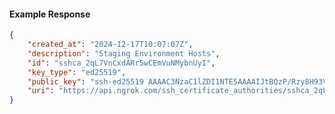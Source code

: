 <!-- Code generated for API Clients. DO NOT EDIT. -->

#### Example Response

```json
{
	"created_at": "2024-12-17T10:07:07Z",
	"description": "Staging Environment Hosts",
	"id": "sshca_2qL7VnCxdARr5wCEmVuNMybnUyI",
	"key_type": "ed25519",
	"public_key": "ssh-ed25519 AAAAC3NzaC1lZDI1NTE5AAAAIJtBQzP/Rzy8H93VM/D4Wv92nSqChEdQDoZ/KlBqH71g",
	"uri": "https://api.ngrok.com/ssh_certificate_authorities/sshca_2qL7VnCxdARr5wCEmVuNMybnUyI"
}
```
